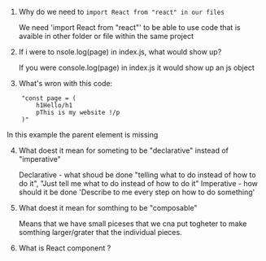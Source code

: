 1. Why do we need to `import React from "react" in our files`

    We need 'import React from "react"' to be able to use code  that is avaible in other folder or file within the same project


2. If i were to nsole.log(page) in index.js, what would show up?

    If you were console.log(page) in index.js it would show up an  js object 


3. What's wron with this code:
```
    "const page = (
        h1Hello/h1
        pThis is my website !/p
    )"
```

In this example the parent element is missing


4. What doest it mean for someting to be "declarative" instead of "imperative"

    Declarative - what shoud be done "telling what to do       instead of how to do it", 
    "Just tell me what to do instead of how to do it"
    Imperative - how should it be done 
    'Describe to me every step on how to do something'



5. What doest it mean for somthing to be "composable"

    Means that we have small piceses that we cna put togheter to make somthing larger/grater that the individual pieces.

6. What is React component ?



